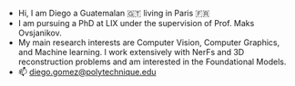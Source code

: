 - Hi, I am Diego a Guatemalan 🇬🇹 living in Paris 🇫🇷 
- I am pursuing a PhD at LIX under the supervision of Prof. Maks Ovsjanikov.
- My main research interests are Computer Vision, Computer Graphics, and Machine learning. I work extensively with NerFs and 3D reconstruction problems and am interested in the Foundational Models.
- 📫 diego.gomez@polytechnique.edu

<!---
diego1401/diego1401 is a ✨ special ✨ repository because its `README.md` (this file) appears on your GitHub profile.
You can click the Preview link to take a look at your changes.
--->
